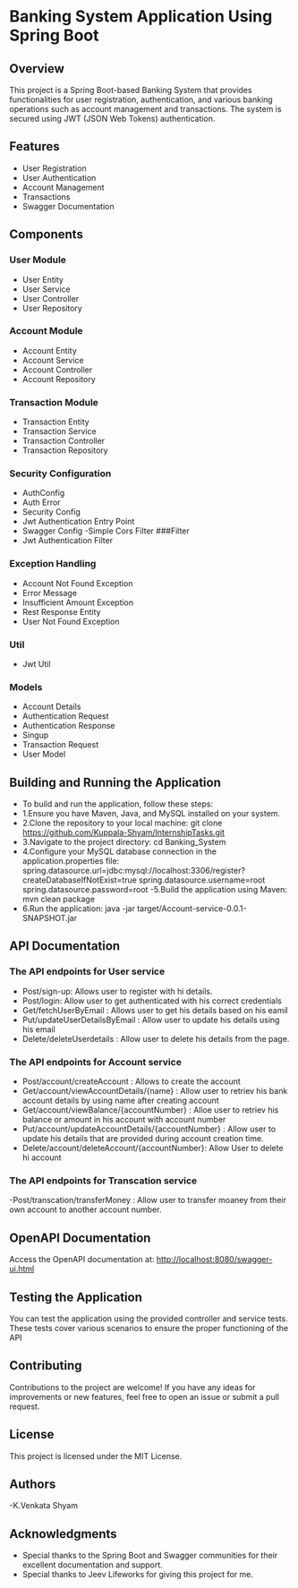 # Banking System Application Using Spring Boot

## Overview
This project is a Spring Boot-based Banking System that provides functionalities for user registration, authentication, and various banking operations such as account management and transactions. The system is secured using JWT (JSON Web Tokens) authentication.

## Features
- User Registration
- User Authentication
- Account Management
- Transactions
- Swagger Documentation

## Components

### User Module
- User Entity
- User Service
- User Controller
- User Repository
### Account Module
- Account Entity
- Account Service
- Account Controller
- Account Repository
### Transaction Module
- Transaction Entity
- Transaction Service
- Transaction Controller
- Transaction Repository
### Security Configuration
- AuthConfig
- Auth Error
- Security Config
- Jwt Authentication Entry Point
- Swagger Config
-Simple Cors Filter
###Filter
- Jwt Authentication Filter
### Exception Handling
- Account Not Found Exception
- Error Message
- Insufficient Amount Exception
- Rest Response Entity
- User Not Found Exception
 ### Util
- Jwt Util
### Models
- Account Details
- Authentication Request
- Authentication Response
- Singup
- Transaction Request
- User Model
## Building and Running the Application
- To build and run the application, follow these steps:
- 1.Ensure you have Maven, Java, and MySQL installed on your system.
- 2.Clone the repository to your local machine:
      git clone https://github.com/Kuppala-Shyam/InternshipTasks.git
- 3.Navigate to the project directory:
    cd Banking_System
- 4.Configure your MySQL database connection in the application.properties file:
   spring.datasource.url=jdbc:mysql://localhost:3306/register?createDatabaseIfNotExist=true
   spring.datasource.username=root
   spring.datasource.password=root
-5.Build the application using Maven:
    mvn clean package
- 6.Run the application:
    java -jar target/Account-service-0.0.1-SNAPSHOT.jar
## API Documentation
### The API endpoints for User service
- Post/sign-up: Allows user to register with hi details.
- Post/login: Allow user to get authenticated with his correct credentials
- Get/fetchUserByEmail : Allows user to get his details based on his eamil
- Put/updateUserDetailsByEmail : Allow user to update his details using his email
- Delete/deleteUserdetails : Allow user to delete his details from the page.
### The API endpoints for Account service
- Post/account/createAccount : Allows to create the account
- Get/account/viewAccountDetails/{name} : Allow user to retriev his bank account details by using name after creating account
- Get/account/viewBalance/{accountNumber} : Alloe user to retriev his balance or amount in his account with account number
- Put/account/updateAccountDetails/{accountNumber} : Allow user to update his details that are provided during account creation time.
- Delete/account/deleteAccount/{accountNumber}: Allow User to delete hi account
### The API endpoints for Transcation service
-Post/transcation/transferMoney : Allow user to transfer moaney from their own account to another account number.
## OpenAPI Documentation
 Access the OpenAPI documentation at: [http://localhost:8080/swagger-ui.html](http://localhost:8080/swagger-ui.html)
## Testing the Application
You can test the application using the provided controller and service tests. These tests cover various scenarios to ensure the proper functioning of the API
## Contributing
Contributions to the project are welcome! If you have any ideas for improvements or new features, feel free to open an issue or submit a pull request.

## License
This project is licensed under the MIT License.
## Authors
-K.Venkata Shyam
## Acknowledgments
- Special thanks to the Spring Boot and Swagger communities for their excellent documentation and support.
- Special thanks to Jeev Lifeworks for giving this project for me.

